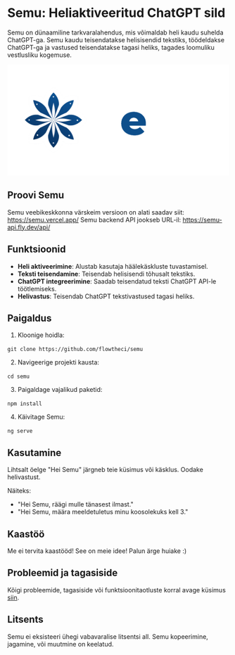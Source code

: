 # Semu: Heliaktiveeritud ChatGPT sild
Semu on dünaamiline tarkvaralahendus, mis võimaldab heli kaudu suhelda ChatGPT-ga. Semu kaudu teisendatakse helisisendid tekstiks, töödeldakse ChatGPT-ga ja vastused teisendatakse tagasi heliks, tagades loomuliku vestlusliku kogemuse.

![Semu Logo](logo.png)

## Proovi Semu
Semu veebikeskkonna värskeim versioon on alati saadav siit: https://semu.vercel.app/
Semu backend API jookseb URL-il: https://semu-api.fly.dev/api/

## Funktsioonid
- **Heli aktiveerimine**: Alustab kasutaja häälekäskluste tuvastamisel.
- **Teksti teisendamine**: Teisendab helisisendi tõhusalt tekstiks.
- **ChatGPT integreerimine**: Saadab teisendatud teksti ChatGPT API-le töötlemiseks.
- **Helivastus**: Teisendab ChatGPT tekstivastused tagasi heliks.

## Paigaldus

1. Kloonige hoidla:

```git clone https://github.com/flowtheci/semu```

2. Navigeerige projekti kausta:

```cd semu```

3. Paigaldage vajalikud paketid:

```npm install```

4. Käivitage Semu:

```ng serve```


## Kasutamine

Lihtsalt öelge "Hei Semu" järgneb teie küsimus või käsklus. Oodake helivastust.

Näiteks:
- "Hei Semu, räägi mulle tänasest ilmast."
- "Hei Semu, määra meeldetuletus minu koosolekuks kell 3."

## Kaastöö

Me ei tervita kaastööd! See on meie idee! Palun ärge huiake :)

## Probleemid ja tagasiside

Kõigi probleemide, tagasiside või funktsioonitaotluste korral avage küsimus [siin](https://github.com/flowtheci/semu/issues).

## Litsents

Semu ei eksisteeri ühegi vabavaralise litsentsi all. Semu kopeerimine, jagamine, või muutmine on keelatud.
